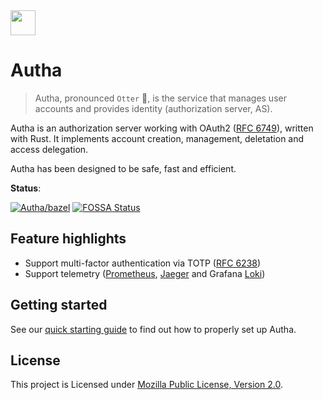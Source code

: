<img src="https://avatars.githubusercontent.com/u/81774317?s=200&v=4" width="40" />

# Autha

> Autha, pronounced `Otter` 🦦, is the service that manages user accounts and provides identity (authorization server, AS).

Autha is an authorization server working with OAuth2 ([RFC 6749](https://datatracker.ietf.org/doc/html/rfc6749)), written with Rust.
It implements account creation, management, deletation and access delegation.

Autha has been designed to be safe, fast and efficient.

**Status**:

[![Autha/bazel](https://github.com/Gravitalia/Autha/actions/workflows/bazel.yml/badge.svg)](https://github.com/Gravitalia/Autha/actions/workflows/bazel.yml) [![FOSSA Status](https://app.fossa.com/api/projects/git%2Bgithub.com%2FGravitalia%2FAutha.svg?type=shield)](https://app.fossa.com/projects/git%2Bgithub.com%2FGravitalia%2FAutha?ref=badge_shield)

## Feature highlights

- Support multi-factor authentication via TOTP ([RFC 6238](https://datatracker.ietf.org/doc/html/rfc6238))
- Support telemetry ([Prometheus](https://prometheus.io/), [Jaeger](https://www.jaegertracing.io/) and Grafana [Loki](https://grafana.com/oss/loki/))

## Getting started

See our [quick starting guide](https://github.com/Gravitalia/Autha/blob/master/docs/quick_start.md) to find out how to properly set up Autha.

## License

This project is Licensed under [Mozilla Public License, Version 2.0](https://github.com/Gravitalia/Autha/blob/master/LICENSE).
